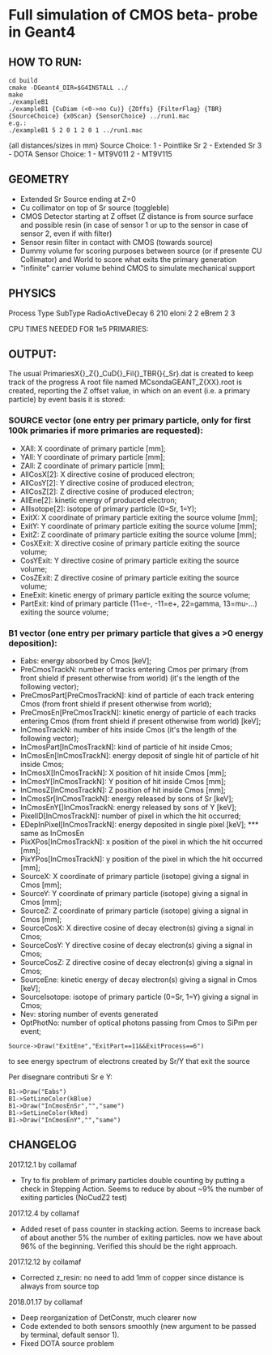 # Full simulation of CMOS beta- probe in Geant4

## HOW TO RUN:
```
cd build
cmake -DGeant4_DIR=$G4INSTALL ../
make
./exampleB1
./exampleB1 {CuDiam (<0->no Cu)} {ZOffs} {FilterFlag} {TBR} {SourceChoice} {x0Scan} {SensorChoice} ../run1.mac
e.g.:
./exampleB1 5 2 0 1 2 0 1 ../run1.mac
```
{all distances/sizes in mm}
Source Choice:
1 - Pointlike Sr
2 - Extended Sr
3 - DOTA
Sensor Choice:
1 - MT9V011
2 - MT9V115

## GEOMETRY
- Extended Sr Source ending at Z=0
- Cu collimator on top of Sr source (toggleble)
- CMOS Detector starting at Z offset (Z distance is from source surface and possible resin (in case of sensor 1 or up to the sensor in case of sensor 2, even if with filter)
- Sensor resin filter in contact with CMOS (towards source)
- Dummy volume for scoring purposes between source (or if presente CU Collimator) and World to score what exits the primary generation
- "infinite" carrier volume behind CMOS to simulate mechanical support


## PHYSICS
Process				Type		SubType
RadioActiveDecay	6			210
eIoni				2			2
eBrem				2			3

CPU TIMES NEEDED FOR 1e5 PRIMARIES:


## OUTPUT:
The usual PrimariesX{}_Z{}_CuD{}_Fil{}_TBR{}{_Sr}.dat is created to keep track of the progress
A root file named MCsondaGEANT_Z{XX}.root is created, reporting the Z offset value, in which on an event (i.e. a primary particle) by event basis it is stored:
### SOURCE vector (one entry per primary particle, only for first 100k primaries if more primaries are requested):
- XAll: X coordinate of primary particle [mm];
- YAll: Y coordinate of primary particle [mm];
- ZAll: Z coordinate of primary particle [mm];
- AllCosX[2]: X directive cosine of produced electron;
- AllCosY[2]: Y directive cosine of produced electron;
- AllCosZ[2]: Z directive cosine of produced electron;
- AllEne[2]: kinetic energy of produced electron;
- AllIsotope[2]: isotope of primary particle (0=Sr, 1=Y);
- ExitX: X coordinate of primary particle exiting the source volume [mm];
- ExitY: Y coordinate of primary particle exiting the source volume [mm];
- ExitZ: Z coordinate of primary particle exiting the source volume [mm];
- CosXExit: X directive cosine of primary particle exiting the source volume;
- CosYExit: Y directive cosine of primary particle exiting the source volume;
- CosZExit: Z directive cosine of primary particle exiting the source volume;
- EneExit: kinetic energy of primary particle exiting the source volume;
- PartExit: kind of primary particle (11=e-, -11=e+, 22=gamma, 13=mu-...) exiting the source volume;

### B1 vector (one entry per primary particle that gives a >0 energy deposition):
- Eabs: energy absorbed by Cmos [keV];
- PreCmosTrackN: number of tracks entering Cmos per primary (from front shield if present otherwise from world) (it's the length of the following vector);
- PreCmosPart[PreCmosTrackN]: kind of particle of each track entering Cmos (from front shield if present otherwise from world);
- PreCmosEn[PreCmosTrackN]: kinetic energy of particle of each tracks entering Cmos (from front shield if present otherwise from world) [keV];
- InCmosTrackN: number of hits inside Cmos (it's the length of the following vector);
- InCmosPart[InCmosTrackN]: kind of particle of hit inside Cmos;
- InCmosEn[InCmosTrackN]: energy deposit of single hit of particle of hit inside Cmos;
- InCmosX[InCmosTrackN]: X position of hit inside Cmos [mm];
- InCmosY[InCmosTrackN]: Y position of hit inside Cmos [mm];
- InCmosZ[InCmosTrackN]: Z position of hit inside Cmos [mm];
- InCmosSr[InCmosTrackN]: energy released by sons of Sr [keV];
- InCmosEnY[]InCmosTrackN: energy released by sons of Y [keV];
- PixelID[InCmosTrackN]: number of pixel in which the hit occurred;
- EDepInPixel[InCmosTrackN]: energy deposited in single pixel [keV]; *** same as InCmosEn
- PixXPos[InCmosTrackN]: x position of the pixel in which the hit occurred [mm];
- PixYPos[InCmosTrackN]: y position of the pixel in which the hit occurred [mm];
- SourceX: X coordinate of primary particle (isotope) giving a signal in Cmos [mm];
- SourceY: Y coordinate of primary particle (isotope) giving a signal in Cmos [mm];
- SourceZ: Z coordinate of primary particle (isotope) giving a signal in Cmos [mm];
- SourceCosX: X directive cosine of decay electron(s) giving a signal in Cmos;
- SourceCosY: Y directive cosine of  decay electron(s) giving a signal in Cmos;
- SourceCosZ: Z directive cosine of decay electron(s) giving a signal in Cmos;
- SourceEne: kinetic energy of  decay electron(s)  giving a signal in Cmos [keV];
- SourceIsotope: isotope of primary particle (0=Sr, 1=Y) giving a signal in Cmos;
- Nev: storing number of events generated
- OptPhotNo: number of optical photons passing from Cmos to SiPm per event;


```
Source->Draw("ExitEne","ExitPart==11&&ExitProcess==6")
```
to see energy spectrum of electrons created by Sr/Y that exit the source

Per disegnare contributi Sr e Y:
```
B1->Draw("Eabs")
B1->SetLineColor(kBlue)
B1->Draw("InCmosEnSr","","same")
B1->SetLineColor(kRed)
B1->Draw("InCmosEnY","","same")
````

## CHANGELOG
2017.12.1 by collamaf
- Try to fix problem of primary particles double counting by putting a check in Stepping Action. Seems to reduce by about ~9% the number of exiting particles (NoCudZ2 test)

2017.12.4 by collamaf
- Added reset of pass counter in stacking action. Seems to increase back of about another 5% the number of exiting particles. now we have about 96% of the beginning. Verified this should be the right approach.

2017.12.12 by collamaf
- Corrected z_resin:  no need to add 1mm of copper since distance is always from source top

2018.01.17 by collamaf
- Deep reorganization of DetConstr, much clearer now
- Code extended to both sensors smoothly (new argument to be passed by terminal, default sensor 1).
- Fixed DOTA source problem






